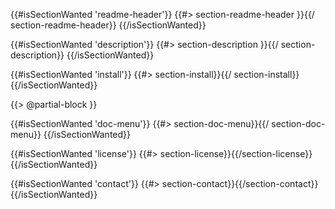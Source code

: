 <!-- image -->

<!-- {{#if settings.layouts.readme.data.headerImageUrl }}
![{{ packageJson.name }}]({{ settings.layouts.readme.data.headerImageUrl }})
{{/if}} -->

<!-- header -->

{{#isSectionWanted 'readme-header'}}
{{#> section-readme-header }}{{/ section-readme-header}}
{{/isSectionWanted}}

<!-- description -->

{{#isSectionWanted 'description'}}
{{#> section-description }}{{/ section-description}}
{{/isSectionWanted}}

<!-- install -->

{{#isSectionWanted 'install'}}
{{#> section-install}}{{/ section-install}}
{{/isSectionWanted}}

{{> @partial-block }}

<!-- doc-menu -->

{{#isSectionWanted 'doc-menu'}}
{{#> section-doc-menu}}{{/ section-doc-menu}}
{{/isSectionWanted}}

<!-- License -->

{{#isSectionWanted 'license'}}
{{#> section-license}}{{/section-license}}
{{/isSectionWanted}}

<!-- Contact -->

{{#isSectionWanted 'contact'}}
{{#> section-contact}}{{/section-contact}}
{{/isSectionWanted}}
